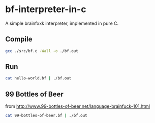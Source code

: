 # bf-interpreter-in-c

A simple brainfxxk interpreter, implemented in pure C.

## Compile

```bash
gcc ./src/bf.c -Wall -o ./bf.out
```

## Run

```bash
cat hello-world.bf | ./bf.out
```

## 99 Bottles of Beer

from <http://www.99-bottles-of-beer.net/language-brainfuck-101.html>

```bash
cat 99-bottles-of-beer.bf | ./bf.out
```
